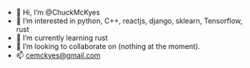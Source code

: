 - 👋 Hi, I’m @ChuckMcKyes
- 👀 I’m interested in python, C++, reactjs, django, sklearn,
      Tensorflow, rust
- 🌱 I’m currently learning rust
- 💞️ I’m looking to collaborate on (nothing at the moment).
- 📫 cemckyes@gmail.com

<!---
ChuckMcKyes/ChuckMcKyes is a ✨ special ✨ repository because its `README.md` (this file) appears on your GitHub profile.
You can click the Preview link to take a look at your changes.
--->
